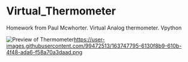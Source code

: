 # Virtual_Thermometer
Homework from Paul Mcwhorter. Virtual Analog thermometer. Vpython

![Preview of Thermometer]()https://user-images.githubusercontent.com/99472513/163747795-6130f8b9-610b-4f48-ada6-f58a70a3daad.png
